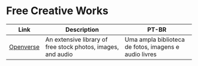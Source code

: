 # Free Creative Works

| Link | Description | PT-BR |
|-|-|-|
| [Openverse](https://search-production.openverse.engineering) | An extensive library of free stock photos, images, and audio | Uma ampla biblioteca de fotos, imagens e audio livres |
